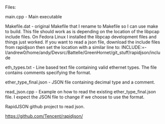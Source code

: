 
Files: 

main.cpp - Main executable

Makefile.dat - original Makefile that I rename to Makefile so I can use make to build. This file should work as is depending on the location of the libpcap include files. On Fedora Linux I installed the libpcap development files and things just worked. If you want to read a json file, download the include files from rapidjson then set the location with a similar line to: INCLUDE:=-I/andrew0/home/andy/Devsrc/Battelle/GreenHornet/git_stuff/rapidjson/include

eth_types.txt - Line based text file containing valid ethernet types. The file contains comments specifying the format. 

ether_type_final.json - JSON file containing decimal type and a comment. 

read_json.cpp - Example on how to read the existing ether_type_final.json file. I expect the JSON file to change if we choose to use the format.

RapidJSON github project to read json. 

https://github.com/Tencent/rapidjson/



